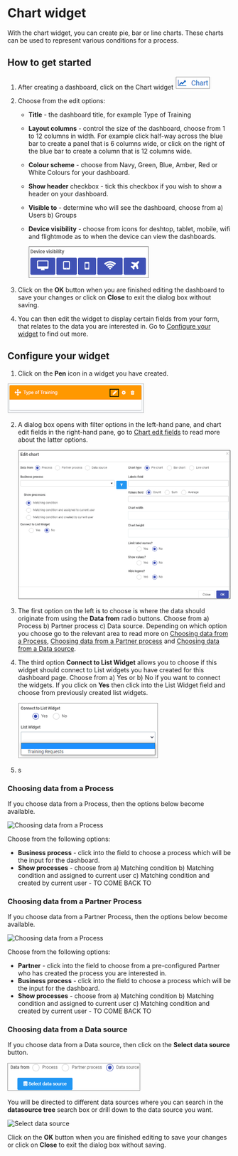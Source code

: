 # Chart widget

With the chart widget, you can create pie, bar or line charts. These charts can be used to represent various conditions for a process.



## How to get started ##

1. After creating a dashboard, click on the Chart widget ![Chart widget](images/chart.png)

2. Choose from the edit options:

   - **Title** - the dashboard title, for example Type of Training

   - **Layout columns** - control the size of the dashboard, choose from 1 to 12 columns in width. For example click half-way across the blue bar to create a panel that is 6 columns wide, or click on the right of the blue bar to create a column that is 12 columns wide.

   - **Colour scheme** - choose from Navy, Green, Blue, Amber, Red or White Colours for your dashboard.

   - **Show header** checkbox - tick this checkbox if you wish to show a header on your dashboard.

   - **Visible to** - determine who will see the dashboard, choose from a) Users b) Groups 

   - **Device visibility** - choose from icons for deshtop, tablet, mobile, wifi and flightmode as to when the device can view the dashboards.

     ![Device visibility](images/devicevisibility.png)

3. Click on the **OK** button when you are finished editing the dashboard to save your changes or click on **Close** to exit the dialog box without saving.

4. You can then edit the widget to display certain fields from your form, that relates to the data you are interested in. Go to [Configure your widget](#configure-your-widget) to find out more.




## Configure your widget ##

1. Click on the **Pen** icon in a widget you have created.

![Chart widget edit](images/chartpen.png)

2. A dialog box opens with filter options in the left-hand pane, and chart edit fields in the right-hand pane, go to [Chart edit fields](#Charteditfields.md) to read more about the latter options.

   ![Editing a chart widget](images/editchart.png)

3. The first option on the left is to choose is where the data should originate from using the **Data from** radio buttons. Choose from a) Process b) Partner process c) Data source. Depending on which option you choose go to the relevant area to read more on [Choosing data from a Process](#choosing-data-from-a-process), [Choosing data from a Partner process](#choosing-data=from-a=partner-process) and [Choosing data from a Data source](#choosing-data-from-a-data-source).

4. The third option **Connect to List Widget** allows you to choose if this widget should connect to List widgets you have created for this dashboard page. Choose from a) Yes or b) No if you want to connect the widgets. If you click on **Yes** then click into the List Widget field and choose from previously created list widgets.

   ![Connect to List widget](images/connecttolist.png)

5. s



### Choosing data from a Process ###

If you choose data from a Process, then the options below become available.

![Choosing data from a Process](C:\Kianda\docs-dev\pages\chart.assets\processdata2.png)

Choose from the following options:

- **Business process** - click into the field to choose a process which will be the input for the dashboard.
- **Show processes** - choose from a) Matching condition b) Matching condition and assigned to current user c) Matching condition and created by current user - TO COME BACK TO



### Choosing data from a Partner Process ###

If you choose data from a Partner Process, then the options below become available.

![Choosing data from a Process](C:\Kianda\docs-dev\pages\chart.assets\partnerprocess_resized.png)

Choose from the following options:

- **Partner** - click into the field to choose from a pre-configured Partner who has created the process you are interested in.
- **Business process** - click into the field to choose a process which will be the input for the dashboard.
- **Show processes** - choose from a) Matching condition b) Matching condition and assigned to current user c) Matching condition and created by current user - TO COME BACK TO



### Choosing data from a Data source ###

If you choose data from a Data source, then click on the **Select data source** button.

![Selecting a data source](images/selectdatasource.png)

You will be directed to different data sources where you can search in the **datasource tree** search box or drill down to the data source you want. 

![Select data source](C:\Kianda\docs-dev\pages\chart.assets\selectdatasource.png)

Click on the **OK** button when you are finished editing to save your changes or click on **Close** to exit the dialog box without saving.

